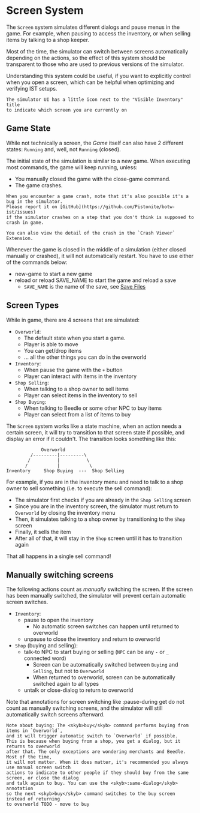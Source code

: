 # Screen System

The `Screen` system simulates different dialogs and pause menus in the game.
For example, when pausing to access the inventory, or when selling items by talking
to a shop keeper.

Most of the time, the simulator can switch between screens automatically
depending on the actions, so the effect of this system should be transparent
to those who are used to previous versions of the simulator. 

Understanding this system could be useful, if you want to explicitly control
when you open a screen, which can be helpful when optimizing and verifying IST setups.

```admonish tip
The simulator UI has a little icon next to the "Visible Inventory" title
to indicate which screen you are currently on
```

## Game State
While not technically a screen, the *Game* itself can also have 2 different states:
`Running` and, well, not `Running` (closed).

The initial state of the simulation is similar to a new game. When executing most commands,
the game will keep running, unless:
- You manually closed the game with the <skyb>close-game</skyb> command.
- The game crashes.

```admonish note
When you encounter a game crash, note that it's also possible it's a bug in the simulator. 
Please report it on [GitHub](https://github.com/Pistonite/botw-ist/issues)
if the simulator crashes on a step that you don't think is supposed to crash in game.

You can also view the detail of the crash in the `Crash Viewer` Extension.

```

Whenever the game is closed in the middle of a simulation (either closed manually or crashed), it will not automatically
restart. You have to use either of the commands below:
- <skyb>new-game</skyb> to start a new game
- <skyb>reload</skyb> or <skyb>reload SAVE_NAME</skyb> to start the game and reload a save
  - `SAVE_NAME` is the name of the save, see [Save Files](../action/save.md)

## Screen Types
While in game, there are 4 screens that are simulated:

- `Overworld`:
  - The default state when you start a game.
  - Player is able to move
  - You can get/drop items
  - ... all the other things you can do in the overworld
- `Inventory`:
  - When pause the game with the `+` button
  - Player can interact with items in the inventory
- `Shop Selling`:
  - When talking to a shop owner to sell items
  - Player can select items in the inventory to sell
- `Shop Buying`:
  - When talking to Beedle or some other NPC to buy items
  - Player can select from a list of items to buy

The `Screen` system works like a state machine, when an action needs a certain
screen, it will try to transition to that screen state if possible, and display
an error if it couldn't. The transition looks something like this:

```
             Overworld
         /---------|---------\
        /          |          \
       /           |           \
Inventory     Shop Buying  ---  Shop Selling
```

For example, if you are in the inventory menu and need to talk to a shop owner to sell something
(i.e. to execute the <skyb>sell</skyb> command):
- The simulator first checks if you are already in the `Shop Selling` screen
- Since you are in the inventory screen, the simulator must return to `Overworld` by closing the inventory menu
- Then, it simulates talking to a shop owner by transitioning to the `Shop` screen
- Finally, it sells the item
- After all of that, it will stay in the `Shop` screen until it has to transition again

That all happens in a single <skyb>sell</skyb> command!

## Manually switching screens
The following actions count as *manually* switching the screen.
If the screen has been manually switched, the simulator will prevent
certain automatic screen switches.

- `Inventory`:
  - <skyb>pause</skyb> to open the inventory
    - No automatic screen switches can happen until returned to overworld
  - <skyb>unpause</skyb> to close the inventory and return to overworld
- `Shop` (buying and selling):
  - <skyb>talk-to NPC</skyb> to start buying or selling (`NPC` can be any `-` or `_` connected word)
    - Screen can be automatically switched between `Buying` and `Selling`, but not to `Overworld`
    - When returned to overworld, screen can be automatically switched again to all types
  - <skyb>untalk</skyb> or <skyb>close-dialog</skyb> to return to overworld

Note that annotations for screen switching like <skyb>:pause-during get</skyb> do
not count as manually switching screens, and the simulator
will still automatically switch screens afterward.

```admonish note
Note about buying: The <skyb>buy</skyb> command performs buying from items in `Overworld`,
and it will trigger automatic switch to `Overworld` if possible.
This is because when buying from a shop, you get a dialog, but it returns to overworld
after that. The only exceptions are wondering merchants and Beedle. Most of the time,
it will not matter. When it does matter, it's recommended you always use manual screen switch
actions to indicate to other people if they should buy from the same screen, or close the dialog
and talk again to buy. You can use the <skyb>:same-dialog</skyb> annotation
so the next <skyb>buy</skyb> command switches to the buy screen instead of returning
to overworld TODO - move to buy
```
